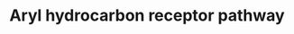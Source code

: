 ---
annotations:
- id: PW:0000004
  parent: regulatory pathway
  type: Pathway Ontology
  value: regulatory pathway
- id: PW:0000370
  parent: regulatory pathway
  type: Pathway Ontology
  value: aryl hydrocarbon receptor signaling pathway
authors:
- Riannefijten
- MaintBot
- Egonw
- Khanspers
- AlexanderPico
- MirellaKalafati
- DeSl
- Eweitz
citedin:
- link: PMC9440516
  title: Early transcriptional responses of bronchial epithelial cells to whole cigarette
    smoke mirror those of in-vivo exposed human bronchial mucosa (2022)
- link: PMC8364505
  title: Commensal Microbiota Regulates Skin Barrier Function And Repair Via Signaling
    Through The Aryl Hydrocarbon Receptor (2021)
- link: PMC7702209
  title: LMWF5A suppresses cytokine release by modulating select inflammatory transcription
    factor activity in stimulated PBMC (2020)
- link: PMC5037386
  title: Gene expression profiling reveals aryl hydrocarbon receptor as a possible
    target for photobiomodulation when using blue light (2016)
- link: PMC9751040
  title: SARS-CoV-2 induces “cytokine storm” hyperinflammatory responses in RA patients
    through pyroptosis (2022)
description: The aryl hydrocarbon receptor (AhR) is a transcription factor (part of
  the group of nuclear receptors) that responds to the presence of aromatic hydrocarbons.
  It regulates genes involved xenobiotic metabolism, e.g. cytochrome P450 enzymes.  Proteins
  on this pathway have targeted assays available via the [https://assays.cancer.gov/available_assays?wp_id=WP2873
  CPTAC Assay Portal]
last-edited: 2021-12-22
ndex: 2383b091-8b66-11eb-9e72-0ac135e8bacf
organisms:
- Homo sapiens
redirect_from:
- /index.php/Pathway:WP2873
- /instance/WP2873
- /instance/WP2873_rr123110
revision: r123110
schema-jsonld:
- '@context': https://schema.org/
  '@id': https://wikipathways.github.io/pathways/WP2873.html
  '@type': Dataset
  creator:
    '@type': Organization
    name: WikiPathways
  description: The aryl hydrocarbon receptor (AhR) is a transcription factor (part
    of the group of nuclear receptors) that responds to the presence of aromatic hydrocarbons.
    It regulates genes involved xenobiotic metabolism, e.g. cytochrome P450 enzymes.  Proteins
    on this pathway have targeted assays available via the [https://assays.cancer.gov/available_assays?wp_id=WP2873
    CPTAC Assay Portal]
  keywords:
  - AHR
  - AHRR
  - AIP
  - ALDH3A1
  - ARNT
  - BAX
  - CAP2
  - CDC37
  - CDKN1B
  - CES3
  - CYP1A1
  - CYP1A2
  - CYP1B1
  - EGFR
  - EP300
  - GSTA2
  - HES1
  - HSP90AA1
  - IFNG
  - IGFBP1
  - IL12A
  - IL12B
  - IL17B
  - IL1B
  - IL2
  - JUN
  - JUNB
  - JUND
  - Ligand
  - MGST1
  - MYOF
  - NCOA1
  - NFE2L2
  - NQO1
  - POLK
  - PTGES3
  - SERPINB2
  - SLC7A5
  - SRC
  - TGFB1
  - TNF
  - UGT1A1
  - UGT1A3
  - UGT1A4
  - UGT1A6
  - UGT1A7
  - UGT1A9
  license: CC0
  name: Aryl hydrocarbon receptor pathway
seo: CreativeWork
title: Aryl hydrocarbon receptor pathway
wpid: WP2873
---